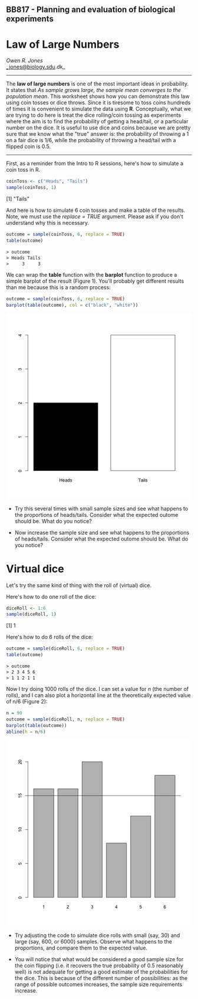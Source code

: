 BB817 - Planning and evaluation of biological experiments
-------------------------

Law of Large Numbers
=============================
*Owen R. Jones*  
_jones@biology.sdu.dk_

------

The **law of large numbers** is one of the most important ideas in probability. It states that *As sample grows large, the sample mean converges to the population mean*. This worksheet shows how you can demonstrate this law using coin tosses or dice throws. Since it is tiresome to toss coins hundreds of times it is convenient to simulate the data using **R**. Conceptually, what we are trying to do here is treat the dice rolling/coin tossing as experiments where the aim is to find the probability of getting a head/tail, or a particular number on the dice. It is useful to use dice and coins because we are pretty sure that we know what the "true" answer is: the probability of throwing a 1 on a fair dice is 1/6, while the probability of throwing a head/tail with a flipped coin is 0.5.

----------

First, as a reminder from the Intro to R sessions, here's how to simulate a coin toss in R.

```r
coinToss <- c("Heads", "Tails")
sample(coinToss, 1)
```

[1] "Tails"


And here is how to simulate 6 coin tosses and make a table of the results. Note, we must use the *replace = TRUE* argument. Please ask if you don't understand why this is necessary.


```r
outcome = sample(coinToss, 6, replace = TRUE)
table(outcome)
```

```
> outcome
> Heads Tails 
>     3     3
```


We can wrap the **table** function with the **barplot** function to produce a simple barplot of the result (Figure 1). You'll probably get different results than me because this is a random process:

```r
outcome = sample(coinToss, 6, replace = TRUE)
barplot(table(outcome), col = c("black", "white"))
```

![Barplot of 6 simulated coin tosses](figure/unnamed-chunk-3.png) 

* Try this several times with small sample sizes and see what happens to the proportions of heads/tails. Consider what the expected outome should be. What do you notice?

* Now increase the sample size and see what happens to the proportions of heads/tails. Consider what the expected outome should be. What do you notice?




Virtual dice
=============================
Let's try the same kind of thing with the roll of (virtual) dice.

Here's how to do one roll of the dice:

```r
diceRoll <- 1:6
sample(diceRoll, 1)
```

[1] 1


Here's how to do 6 rolls of the dice:

```r
outcome = sample(diceRoll, 6, replace = TRUE)
table(outcome)
```

```
> outcome
> 2 3 4 5 6 
> 1 1 2 1 1
```



Now I try doing 1000 rolls of the dice. I can set a value for *n* (the number of rolls), and I can also plot a horizontal line at the theoretically expected value of n/6 (Figure 2):

```r
n = 90
outcome = sample(diceRoll, n, replace = TRUE)
barplot(table(outcome))
abline(h = n/6)
```

![Barplot of 90 simulated dice throws](figure/unnamed-chunk-6.png) 


* Try adjusting the code to simulate dice rolls with small (say, 30) and large (say, 600, or 6000) samples. Observe what happens to the proportions, and compare them to the expected value.

* You will notice that what would be considered a good sample size for the coin flipping (i.e. it recovers the true probability of 0.5 reasonably well) is not adequate for getting a good estimate of the probabilities for the dice. This is because of the different number of possibilities: as the range of possible outcomes increases, the sample size requirements increase.




